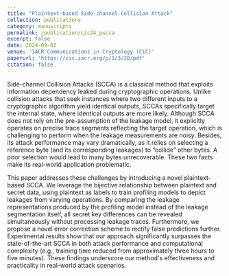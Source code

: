 ```yaml
---
title: "Plaintext-based Side-channel Collision Attack"
collection: publications
category: manuscripts
permalink: /publication/cic24_pscca
excerpt: false
date: 2024-09-02
venue: 'IACR Communications in Cryptology (CiC)'
paperurl: 'https://cic.iacr.org/p/1/3/20/pdf'
citation: false
---
```


Side-channel Collision Attacks (SCCA) is a classical method that exploits information dependency leaked during cryptographic operations. Unlike collision attacks that seek instances where two different inputs to a cryptographic algorithm yield identical outputs, SCCAs specifically target the internal state, where identical outputs are more likely. Although SCCA does not rely on the pre-assumption of the leakage model, it explicitly operates on precise trace segments reflecting the target operation, which is challenging to perform when the leakage measurements are noisy. Besides, its attack performance may vary dramatically, as it relies on selecting a reference byte (and its corresponding leakages) to “collide” other bytes. A poor selection would lead to many bytes unrecoverable. These two facts make its real-world application problematic.

This paper addresses these challenges by introducing a novel plaintext-based SCCA. We leverage the bijective relationship between plaintext and secret data, using plaintext as labels to train profiling models to depict leakages from varying operations. By comparing the leakage representations produced by the profiling model instead of the leakage segmentation itself, all secret key differences can be revealed simultaneously without processing leakage traces. Furthermore, we propose a novel error correction scheme to rectify false predictions further. Experimental results show that our approach significantly surpasses the state-of-the-art SCCA in both attack performance and computational complexity (e.g., training time reduced from approximately three hours to five minutes). These findings underscore our method's effectiveness and practicality in real-world attack scenarios.